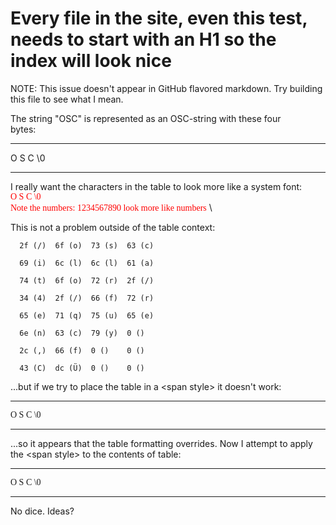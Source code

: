 # Every file in the site, even this test, needs to start with an H1 so the index will look nice

NOTE: This issue doesn't appear in GitHub flavored markdown.  Try building this file to see what I mean.

The string \"OSC\" is represented as an OSC-string with these four\
bytes:

  --- --- --- -----
  O   S   C   \\0
  --- --- --- -----


I really want the characters in the table to look more like a system font:\
<span style="font-family:Menlo; color:red"> O S C \\0 \
Note the numbers: 1234567890 look more like numbers</span> \ 


This is not a problem outside of the table context:

 <span style="font-family:Menlo">

      2f (/)  6f (o)  73 (s)  63 (c)

      69 (i)  6c (l)  6c (l)  61 (a)

      74 (t)  6f (o)  72 (r)  2f (/)

      34 (4)  2f (/)  66 (f)  72 (r)

      65 (e)  71 (q)  75 (u)  65 (e)

      6e (n)  63 (c)  79 (y)  0 ()

      2c (,)  66 (f)  0 ()    0 ()

      43 (C)  dc (Ü)  0 ()    0 ()

</span> 

...but if we try to place the table in a \<span style\> it doesn't work:


<span style="font-family:Menlo">

  --- --- --- -----
  O   S   C   \\0
  --- --- --- -----


</span>

...so it appears that the table formatting overrides.  Now I attempt to apply the \<span style\> to the contents of table:

  --- --- --- -----
  <span style="font-family:Menlo">O   S   C   \\0</span>
  --- --- --- -----

  No dice.  Ideas?


